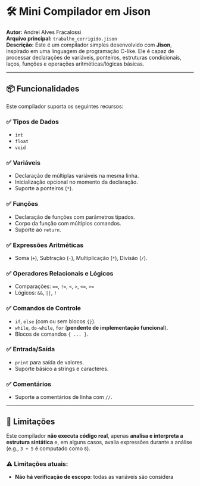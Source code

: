 # 🛠️ Mini Compilador em Jison

**Autor:** Andrei Alves Fracalossi  
**Arquivo principal:** `trabalho_corrigido.jison`  
**Descrição:** Este é um compilador simples desenvolvido com **Jison**, inspirado em uma linguagem de programação C-like. Ele é capaz de processar declarações de variáveis, ponteiros, estruturas condicionais, laços, funções e operações aritméticas/lógicas básicas.

---

## 📦 Funcionalidades

Este compilador suporta os seguintes recursos:

### ✅ Tipos de Dados
- `int`
- `float`
- `void`

### ✅ Variáveis
- Declaração de múltiplas variáveis na mesma linha.
- Inicialização opcional no momento da declaração.
- Suporte a ponteiros (`*`).

### ✅ Funções
- Declaração de funções com parâmetros tipados.
- Corpo da função com múltiplos comandos.
- Suporte ao `return`.

### ✅ Expressões Aritméticas
- Soma (`+`), Subtração (`-`), Multiplicação (`*`), Divisão (`/`).

### ✅ Operadores Relacionais e Lógicos
- Comparações: `==`, `!=`, `<`, `>`, `<=`, `>=`
- Lógicos: `&&`, `||`, `!`

### ✅ Comandos de Controle
- `if`, `else` (com ou sem blocos `{}`).
- `while`, `do-while`, `for` (**pendente de implementação funcional**).
- Blocos de comandos `{ ... }`.

### ✅ Entrada/Saída
- `print` para saída de valores.
- Suporte básico a strings e caracteres.

### ✅ Comentários
- Suporte a comentários de linha com `//`.

---

## 🚫 Limitações

Este compilador **não executa código real**, apenas **analisa e interpreta a estrutura sintática** e, em alguns casos, avalia expressões durante a análise (e.g., `3 + 5` é computado como `8`).

### ⚠️ Limitações atuais:

- **Não há verificação de escopo**: todas as variáveis são considera
